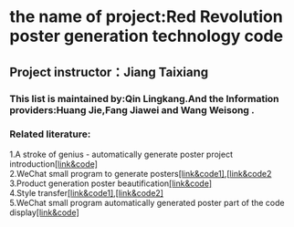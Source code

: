 # the name of project:Red Revolution poster generation technology code
## Project instructor：Jiang Taixiang 
### This list is maintained by:Qin Lingkang.And the Information providers:Huang Jie,Fang Jiawei and Wang Weisong .

### Related literature:
1.A stroke of genius - automatically generate poster project introduction[[link&code]](https://github.com/lgb020/Ai-poster-generation)</br> 
2.WeChat small program to generate posters[[link&code1]](https://github.com/wpmee-plugins/nicetheme-module-bigger-share/blob/965cbc171d595b914f6c222b7baaa554f27c0b78/conf/group_5c6fc11feb1d4.json ),[[link&code2](https://github.com/Avner-Wang/WeChat_mini_project/blob/1cce71c7092e2ff1aea9ff212f6b2ec97fde69fb/wyp-mini/kuzu-lovemyhome/pages/recruit/userChoose.wxml )</br>
3.Product generation poster beautification[[link&code]](https://github.com/mandykwokk/SevenSevenMall/commit/47d56787aa21c69ee33c6c31e5fa659e75656111)</br>
4.Style transfer[[link&code1]](https://blog.csdn.net/czp_374/article/details/81185603?ops_request_misc=%257B%2522request%255Fid%2522%253A%2522161787187016780366589170%2522%252C%2522scm%2522%253A%252220140713.130102334..%2522%257D&request_id=161787187016780366589170&biz_id=0&utm_medium=distribute.pc_search_result.none-task-blog-2~all~top_click~default-4-81185603.first_rank_v2_pc_rank_v29&utm_term=%E9%A3%8E%E6%A0%BC%E8%BF%81%E7%A7%BB),[[link&code2]](https://blog.csdn.net/qq_34470213/article/details/80793830)</br> 
5.WeChat small program automatically generated poster part of the code display[[link&code]](https://blog.csdn.net/wh13267207590/article/details/80761632)</br> 
